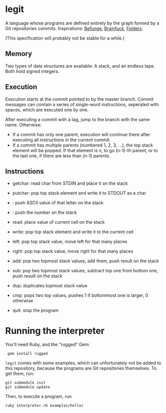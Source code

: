 # legit

A language whose programs are defined entirely by the graph formed by a Git repositories commits. Inspirations: [Befunge](https://esolangs.org/wiki/Befunge), [Brainfuck](https://esolangs.org/wiki/Brainfuck), [Folders](https://esolangs.org/wiki/Folders).

(This specification will probably not be stable for a while.)

## Memory

Two types of data structures are available: A stack, and an endless tape. Both hold signed integers.

## Execution

Execution starts at the commit pointed to by the master branch. Commit messages can contain a series of single-word instructions, seperated with spaces, which are executed one by one.

After executing a commit with a tag, jump to the branch with the same name. Otherwise:

- If a commit has only one parent, execution will continue there after executing all instructions in the current commit.
- If a commit has multiple parents (numbered 1, 2, 3, ...), the top stack element will be popped. If that element is n, to go (n-1)-th parent, or to the last one, if there are less than (n-1) parents.

## Instructions

- getchar: read char from STDIN and place it on the stack
- putchar: pop top stack element and write it to STDOUT as a char
- <Letter>: push ASCII value of that letter on the stack
- <Number>: push the number on the stack

- read: place value of current cell on the stack
- write: pop top stack element and write it to the current cell
- left: pop top stack value, move left for that many places
- right: pop top stack value, move right for that many places

- add: pop two topmost stack values, add them, push result on the stack
- sub: pop two topmost stack values, subtract top one from bottom one, push result on the stack
- dup: duplicates topmost stack value
- cmp: pops two top values, pushes 1 if bottommost one is larger, 0 otherwise

- quit: stop the program

# Running the interpreter

You'll need Ruby, and the "rugged" Gem:

     gem install rugged

`legit` comes with some examples, which can unfortunately not be added to this repository, because the programs are Git repositories themselves. To get them, run:

    git submodule init
    git submodule update

Then, to execute a program, run

    ruby interpreter.rb examples/hello/
